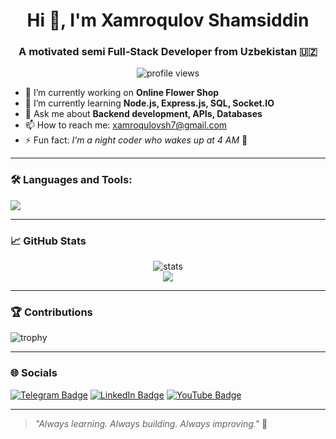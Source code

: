 <h1 align="center">Hi 👋, I'm Xamroqulov Shamsiddin</h1>
<h3 align="center">A motivated semi Full-Stack Developer from Uzbekistan 🇺🇿</h3>

<p align="center">
  <img src="https://komarev.com/ghpvc/?username=shamsiddinxamrokulov&label=Profile%20views&color=0e75b6&style=flat" alt="profile views" />
</p>

- 🔭 I’m currently working on **Online Flower Shop**  
- 🌱 I’m currently learning **Node.js, Express.js, SQL, Socket.IO**  
- 💬 Ask me about **Backend development, APIs, Databases**  
- 📫 How to reach me: [xamroqulovsh7@gmail.com](mailto:xamroqulovsh7@gmail.com)  
- ⚡ Fun fact: *I’m a night coder who wakes up at 4 AM* 🚀  

---

### 🛠️ Languages and Tools:
<p align="left">
  <img src="https://skillicons.dev/icons?i=js,nodejs,express,mysql,html,css,git,linux" />
</p>

---

### 📈 GitHub Stats
<p align="center">
  <img src="https://github-readme-stats.vercel.app/api?username=shamsiddinxamrokulov&show_icons=true&theme=radical" alt="stats" />
  <br>
  <img src="https://github-readme-streak-stats.herokuapp.com/?user=shamsiddinxamrokulov&theme=radical" />
</p>

---

### 🏆 Contributions
![trophy](https://github-profile-trophy.vercel.app/?username=shamsiddinxamrokulov&theme=darkhub&no-frame=true)

---

### 🌐 Socials
[![Telegram Badge](https://img.shields.io/badge/-Telegram-2CA5E0?style=for-the-badge&logo=telegram&logoColor=white)](https://t.me/username)
[![LinkedIn Badge](https://img.shields.io/badge/-LinkedIn-blue?style=for-the-badge&logo=Linkedin&logoColor=white)](https://linkedin.com/in/yourname)
[![YouTube Badge](https://img.shields.io/badge/-YouTube-red?style=for-the-badge&logo=YouTube&logoColor=white)](https://youtube.com/yourchannel)

---

> *"Always learning. Always building. Always improving."* 🚀
